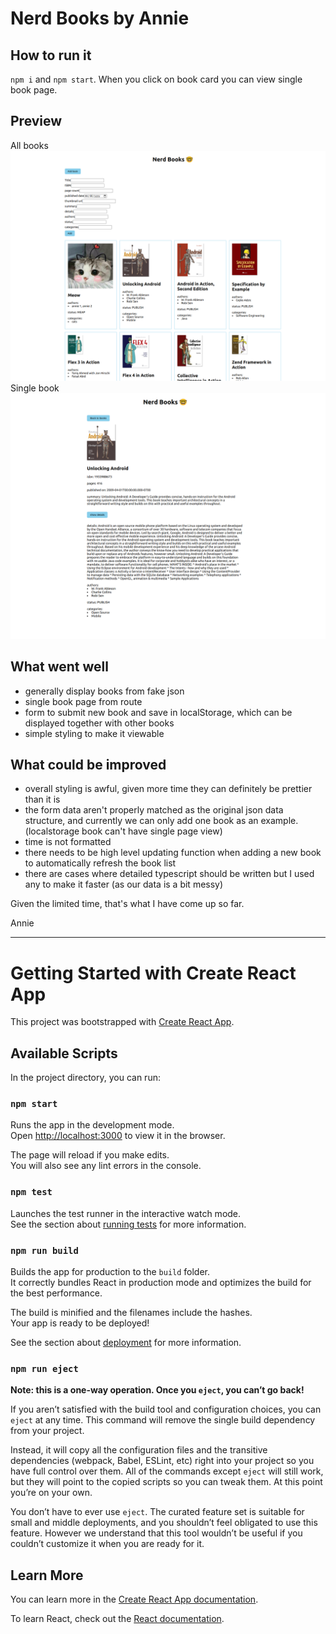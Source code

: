 # Nerd Books by Annie 

## How to run it 

`npm i` and `npm start`. When you click on book card you can view single book page.

## Preview
All books 
![view all books](./allbooks.png)
Single book
![single book](./book.png)

## What went well 

- generally display books from fake json
- single book page from route
- form to submit new book and save in localStorage, which can be displayed together with other books
- simple styling to make it viewable

## What could be improved 

- overall styling is awful, given more time they can definitely be prettier than it is
- the form data aren't properly matched as the original json data structure, and currently we can only add one book as an example. (localstorage book can't have single page view)
- time is not formatted
- there needs to be high level updating function when adding a new book to automatically refresh the book list 
- there are cases where detailed typescript should be written but I used any to make it faster (as our data is a bit messy)

Given the limited time, that's what I have come up so far. 


Annie

---

# Getting Started with Create React App

This project was bootstrapped with [Create React App](https://github.com/facebook/create-react-app).

## Available Scripts

In the project directory, you can run:

### `npm start`

Runs the app in the development mode.\
Open [http://localhost:3000](http://localhost:3000) to view it in the browser.

The page will reload if you make edits.\
You will also see any lint errors in the console.

### `npm test`

Launches the test runner in the interactive watch mode.\
See the section about [running tests](https://facebook.github.io/create-react-app/docs/running-tests) for more information.

### `npm run build`

Builds the app for production to the `build` folder.\
It correctly bundles React in production mode and optimizes the build for the best performance.

The build is minified and the filenames include the hashes.\
Your app is ready to be deployed!

See the section about [deployment](https://facebook.github.io/create-react-app/docs/deployment) for more information.

### `npm run eject`

**Note: this is a one-way operation. Once you `eject`, you can’t go back!**

If you aren’t satisfied with the build tool and configuration choices, you can `eject` at any time. This command will remove the single build dependency from your project.

Instead, it will copy all the configuration files and the transitive dependencies (webpack, Babel, ESLint, etc) right into your project so you have full control over them. All of the commands except `eject` will still work, but they will point to the copied scripts so you can tweak them. At this point you’re on your own.

You don’t have to ever use `eject`. The curated feature set is suitable for small and middle deployments, and you shouldn’t feel obligated to use this feature. However we understand that this tool wouldn’t be useful if you couldn’t customize it when you are ready for it.

## Learn More

You can learn more in the [Create React App documentation](https://facebook.github.io/create-react-app/docs/getting-started).

To learn React, check out the [React documentation](https://reactjs.org/).
